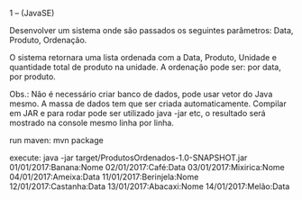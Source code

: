 1 –  (JavaSE) 

Desenvolver um sistema onde são passados os seguintes parâmetros: 
Data, Produto, Ordenação. 

O sistema retornara uma lista ordenada com a Data, Produto, Unidade e quantidade total de produto na unidade.
A ordenação pode ser: por data, por produto.

Obs.: 
Não é necessário criar banco de dados, pode usar vetor do Java mesmo. 
A massa de dados tem que ser criada automaticamente.
Compilar em JAR e para rodar pode ser utilizado java -jar etc, o resultado será mostrado na console mesmo linha por linha.


run maven: mvn package

execute: java -jar target/ProdutosOrdenados-1.0-SNAPSHOT.jar 01/01/2017:Banana:Nome 02/01/2017:Café:Data 03/01/2017:Mixirica:Nome 04/01/2017:Ameixa:Data 11/01/2017:Berinjela:Nome 12/01/2017:Castanha:Data 13/01/2017:Abacaxi:Nome 14/01/2017:Melão:Data